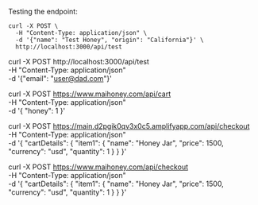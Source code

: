 Testing the endpoint: 

```
curl -X POST \
  -H "Content-Type: application/json" \
  -d '{"name": "Test Honey", "origin": "California"}' \
  http://localhost:3000/api/test

```

curl -X POST http://localhost:3000/api/test \
  -H "Content-Type: application/json" \
  -d '{"email": "user@dad.com"}'

  curl -X POST https://www.maihoney.com/api/cart \
  -H "Content-Type: application/json" \
  -d '{
    "honey": 1
  }'

  
  curl -X POST https://main.d2pgik0qv3x0c5.amplifyapp.com/api/checkout \
  -H "Content-Type: application/json" \
  -d '{
    "cartDetails": {
      "item1": {
        "name": "Honey Jar",
        "price": 1500,
        "currency": "usd",
        "quantity": 1
      }
    }
  }'

curl -X POST https://www.maihoney.com/api/checkout \
  -H "Content-Type: application/json" \
  -d '{
    "cartDetails": {
      "item1": {
        "name": "Honey Jar",
        "price": 1500,
        "currency": "usd",
        "quantity": 1
      }
    }
  }'